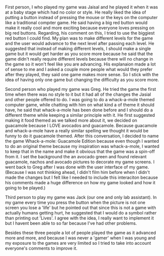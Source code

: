 First person, I who played my game was Jaisal and he played it when it was at a baby stage which had no color or style. He really liked the idea of putting a button instead of pressing the mouse or the keys on the computer like a traditional compıter game. He said having a big red button would make it really cool and more exciting because everyone loves pressing on big red buttons. Regarding, his comment on this, I tried to use the biggiest red button I could find. My plan was to make different levels for the game and the user would advamce to the next level after passing each level. He suggested that instead of making different levels, I should make a single game but it would get harder as you score more because he said that the game didn't really require different levels because there will no change in the game so it won't feel like you are advancing. His explanaion made a lot of sense to me and I asked a couple more people what would they prefer after they played, they said one game makes more sense. So I stick with the idea of having only one game but changing the difficulty as you score more.

Second person who played my game was Greg. He tried the game the first time when there was no style to it but it had all of the changes the Jasial and other people offered to do. I was going to do a whack-a-mole themed computer game, while chatting with him on what kind a of theme it should have, he said that whack-a-mole has been done before and I should do a different theme while keeping a similar principle with it. He first suggested making it food themed as we talked more about it, we decided on guacamole because I LOVE avocados and guacamole. Because guacamole and whack-a-mole have a really similar spelling we thought it would be funny to do it guacamole themed. After this conversation, I decided to name the game Whack-a-mole: Guacamole Edition because even though I wanted to do an original theme because my inspiration was whack-a-mole, I wanted to keep that in the name and make it obvious that the game was a spin-off from it. I set the background the an avocado green and found relevant guacamole, nachos and avocado pictures to decorate my game screens. I went back to Greg after I was done with the user interface of my game. (Because I was not thinking ahead, I didn't film him before when I didn't made the changes but I felt like I needed to include this interaciton because his comments made a huge difference on how my game looked and how it going to be played.)

Third person to play my game was Jack (our one and only lab assistant). In my game every time you press the button when the picture is not one screen you lose a 'life' but he pointed out that since this is not a game with actually humans getting hurt, he suggested that I would do a symbol rather than printing out 'Lives'. I agree with the idea, I really want to implement it but I havent been able to so far because I've had other problems.

Besides these three people a lot of people played the game as it advanced more and more, and because I was never a 'gamer' when I was young and my exposure to the games are very limited so I tried to take into account everyone's comments to improve it.

